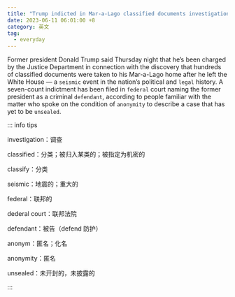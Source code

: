 ```yaml
---
title: "Trump indicted in Mar-a-Lago classified documents investigation"
date: 2023-06-11 06:01:00 +8
category: 英文
tag:
  - everyday
---
```


Former president Donald Trump said Thursday night that he’s been charged by the Justice Department in connection with the discovery that hundreds of classified documents were taken to his Mar-a-Lago home after he left the White House — a `seismic` event in the nation’s political and `legal` history. A seven-count indictment has been filed in `federal` court naming the former president as a criminal `defendant`, according to people familiar with the matter who spoke on the condition of `anonymity` to describe a case that has yet to be `unsealed`.

::: info tips

investigation：调查

classified：分类；被归入某类的；被指定为机密的

classify：分类

seismic：地震的；重大的

federal：联邦的

dederal court：联邦法院

defendant：被告（defend 防护）

anonym：匿名；化名

anonymity：匿名

unsealed：未开封的，未披露的

:::
